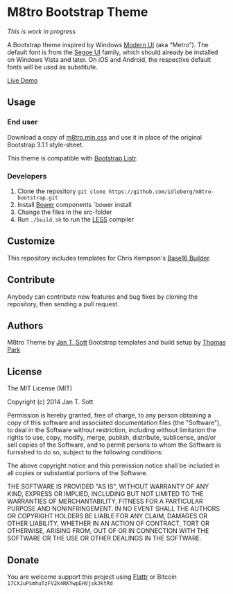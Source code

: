 # M8tro Bootstrap Theme

*This is work in progress*

A Bootstrap theme inspired by Windows [Modern UI](http://msdn.microsoft.com/en-us/library/windows/apps/dn465800.aspx) (aka “Metro”). The default font is from the [Segoe UI](http://www.microsoft.com/typography/fonts/family.aspx?FID=331) family, which should already be installed on Windows Vista and later. On iOS and Android, the respective default fonts will be used as substitute.

[Live Demo](http://idleberg.github.io/m8tro-bootstrap/)

## Usage

### End user

Download a copy of [m8tro.min.css](https://raw.githubusercontent.com/idleberg/m8tro-bootstrap/master/dist/m8tro.min.css) and use it in place of the original Bootstrap 3.1.1 style-sheet.

This theme is compatible with [Bootstrap Listr](https://github.com/idleberg/Bootstrap-Listr).

### Developers

1. Clone the repository `git clone https://github.com/idleberg/m8tro-bootstrap.git`
2. Install [Bower](http://bower.io/) components `bower install
3. Change the files in the *src*-folder
4. Run `./build.sh` to run the [LESS](http://lesscss.org/) compiler

## Customize

This repository includes templates for Chris Kempson's [Base16 Builder](https://github.com/chriskempson/base16-builder). 

## Contribute

Anybody can contribute new features and bug fixes by cloning the repository, then sending a pull request.

## Authors

M8tro Theme by [Jan T. Sott](https://github.com/idleberg)
Bootstrap templates and build setup by [Thomas Park](https://github.com/thomaspark)

## License

The MIT License (MIT)

Copyright (c) 2014 Jan T. Sott

Permission is hereby granted, free of charge, to any person obtaining a copy of this software and associated documentation files (the "Software"), to deal in the Software without restriction, including without limitation the rights to use, copy, modify, merge, publish, distribute, sublicense, and/or sell copies of the Software, and to permit persons to whom the Software is furnished to do so, subject to the following conditions:

The above copyright notice and this permission notice shall be included in all copies or substantial portions of the Software.

THE SOFTWARE IS PROVIDED "AS IS", WITHOUT WARRANTY OF ANY KIND, EXPRESS OR IMPLIED, INCLUDING BUT NOT LIMITED TO THE WARRANTIES OF MERCHANTABILITY, FITNESS FOR A PARTICULAR PURPOSE AND NONINFRINGEMENT. IN NO EVENT SHALL THE AUTHORS OR COPYRIGHT HOLDERS BE LIABLE FOR ANY CLAIM, DAMAGES OR OTHER LIABILITY, WHETHER IN AN ACTION OF CONTRACT, TORT OR OTHERWISE, ARISING FROM, OUT OF OR IN CONNECTION WITH THE SOFTWARE OR THE USE OR OTHER DEALINGS IN THE SOFTWARE.

## Donate

You are welcome support this project using [Flattr](https://flattr.com/submit/auto?user_id=idleberg&url=https://github.com/idleberg/m8tro-bootstrap) or Bitcoin `17CXJuPsmhuTzFV2k4RKYwpEHVjskJktRd`